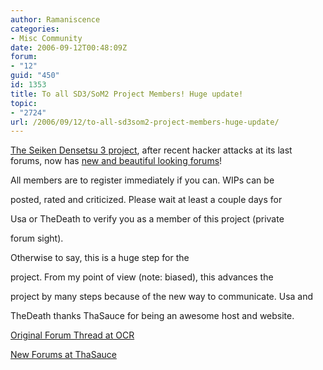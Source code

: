 ```yaml
---
author: Ramaniscence
categories:
- Misc Community
date: 2006-09-12T00:48:09Z
forum:
- "12"
guid: "450"
id: 1353
title: To all SD3/SoM2 Project Members! Huge update!
topic:
- "2724"
url: /2006/09/12/to-all-sd3som2-project-members-huge-update/
---
```


<a target="_blank" href="http://www.ocremix.org/phpBB2/viewtopic.php?p=2577387">The Seiken Densetsu 3 project</a>, after recent hacker attacks at its last forums, now has <a target="_blank" href="http://sd3.thasauce.net/">new and beautiful looking forums</a>!<a target="_blank" href="http://sd3.thasauce.net/"></a>
  
All members are to register immediately if you can. WIPs can be
  
posted, rated and criticized. Please wait at least a couple days for
  
Usa or TheDeath to verify you as a member of this project (private
  
forum sight).

Otherwise to say, this is a huge step for the
  
project. From my point of view (note: biased), this advances the
  
project by many steps because of the new way to communicate. Usa and
  
TheDeath thanks ThaSauce for being an awesome host and website.

<a target="_self" href="http://www.ocremix.org/phpBB2/viewtopic.php?p=2577387">Original Forum Thread at OCR</a>

<a target="_blank" href="http://sd3.thasauce.net/">New Forums at ThaSauce</a>